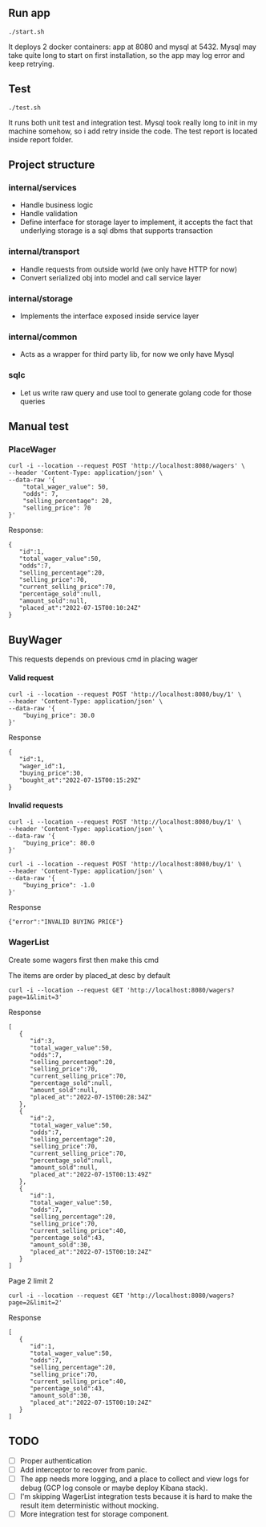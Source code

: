 ## Run app

```
./start.sh
```

It deploys 2 docker containers: app at 8080 and mysql at 5432.
Mysql may take quite long to start on first installation, so the app may log error and keep retrying.

## Test

```
./test.sh
```

It runs both unit test and integration test.
Mysql took really long to init in my machine somehow, so i add retry inside the code.
The test report is located inside report folder.

## Project structure

### internal/services
- Handle business logic
- Handle validation
- Define interface for storage layer to implement, it accepts the fact that underlying storage is a sql dbms that supports transaction

### internal/transport
- Handle requests from outside world (we only have HTTP for now)
- Convert serialized obj into model and call service layer

### internal/storage
- Implements the interface exposed inside service layer 

### internal/common
- Acts as a wrapper for third party lib, for now we only have Mysql

### sqlc
- Let us write raw query and use tool to generate golang code for those queries

## Manual test

### PlaceWager

```
curl -i --location --request POST 'http://localhost:8080/wagers' \
--header 'Content-Type: application/json' \
--data-raw '{
    "total_wager_value": 50,
    "odds": 7,
    "selling_percentage": 20,
    "selling_price": 70
}'
```

Response:
```
{
   "id":1,
   "total_wager_value":50,
   "odds":7,
   "selling_percentage":20,
   "selling_price":70,
   "current_selling_price":70,
   "percentage_sold":null,
   "amount_sold":null,
   "placed_at":"2022-07-15T00:10:24Z"
}
```

## BuyWager

This requests depends on previous cmd in placing wager

#### Valid request
```
curl -i --location --request POST 'http://localhost:8080/buy/1' \
--header 'Content-Type: application/json' \
--data-raw '{
    "buying_price": 30.0
}'
```

Response

```
{
   "id":1,
   "wager_id":1,
   "buying_price":30,
   "bought_at":"2022-07-15T00:15:29Z"
}
```

#### Invalid requests

```
curl -i --location --request POST 'http://localhost:8080/buy/1' \
--header 'Content-Type: application/json' \
--data-raw '{
    "buying_price": 80.0
}'
```

```
curl -i --location --request POST 'http://localhost:8080/buy/1' \
--header 'Content-Type: application/json' \
--data-raw '{
    "buying_price": -1.0
}'
```
Response

```
{"error":"INVALID BUYING PRICE"}
```


### WagerList


Create some wagers first then make this cmd

The items are order by placed_at desc by default

```
curl -i --location --request GET 'http://localhost:8080/wagers?page=1&limit=3'
```

Response

```
[
   {
      "id":3,
      "total_wager_value":50,
      "odds":7,
      "selling_percentage":20,
      "selling_price":70,
      "current_selling_price":70,
      "percentage_sold":null,
      "amount_sold":null,
      "placed_at":"2022-07-15T00:28:34Z"
   },
   {
      "id":2,
      "total_wager_value":50,
      "odds":7,
      "selling_percentage":20,
      "selling_price":70,
      "current_selling_price":70,
      "percentage_sold":null,
      "amount_sold":null,
      "placed_at":"2022-07-15T00:13:49Z"
   },
   {
      "id":1,
      "total_wager_value":50,
      "odds":7,
      "selling_percentage":20,
      "selling_price":70,
      "current_selling_price":40,
      "percentage_sold":43,
      "amount_sold":30,
      "placed_at":"2022-07-15T00:10:24Z"
   }
]
```

Page 2 limit 2

```
curl -i --location --request GET 'http://localhost:8080/wagers?page=2&limit=2'
```

Response

```
[
   {
      "id":1,
      "total_wager_value":50,
      "odds":7,
      "selling_percentage":20,
      "selling_price":70,
      "current_selling_price":40,
      "percentage_sold":43,
      "amount_sold":30,
      "placed_at":"2022-07-15T00:10:24Z"
   }
]
```



## TODO

- [ ] Proper authentication
- [ ] Add interceptor to recover from panic.
- [ ] The app needs more logging, and a place to collect and view logs for debug (GCP log console or maybe deploy Kibana stack).
- [ ] I'm skipping WagerList integration tests because it is hard to make the result item deterministic without mocking.
- [ ] More integration test for storage component.